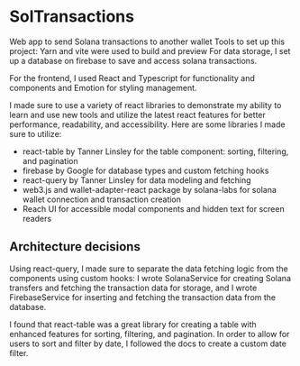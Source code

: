 # SolTransactions
Web app to send Solana transactions to another wallet
Tools to set up this project: Yarn and vite were used to build and preview
For data storage, I set up a database on firebase to save and access solana transactions.

For the frontend, I used React and Typescript for functionality and components and Emotion for styling management.

I made sure to use a variety of react libraries to demonstrate my ability to learn and use new tools and utilize the latest react features for better performance, readability, and accessibility. Here are some libraries I made sure to utilize:

- react-table by Tanner Linsley for the table component: sorting, filtering, and pagination
- firebase by Google for database types and custom fetching hooks
- react-query by Tanner Linsley for data modeling and fetching
- web3.js and wallet-adapter-react package by solana-labs for solana wallet connection and transaction creation
- Reach UI for accessible modal components and hidden text for screen readers

## Architecture decisions

Using react-query, I made sure to separate the data fetching logic from the components using custom hooks: I wrote SolanaService for creating Solana transfers and fetching the transaction data for storage, and I wrote FirebaseService for inserting and fetching the transaction data from the database.

I found that react-table was a great library for creating a table with enhanced features for sorting, filtering, and pagination. In order to allow for users to sort and filter by date, I followed the docs to create a custom date filter.
